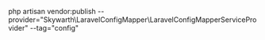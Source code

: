 php artisan vendor:publish --provider="Skywarth\LaravelConfigMapper\LaravelConfigMapperServiceProvider" --tag="config"
